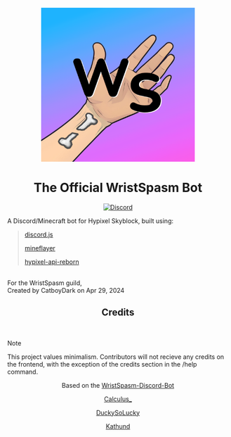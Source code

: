 <p align="center" width="100%">
    <img width="350" height="350" src="https://github.com/CatboyDark/WristSpasm-Reborn/blob/main/assets/wristspazm.png">
</p>

<h1 align="center">
    The Official WristSpasm Bot</h1>

<div align="center">
    
[![Discord](https://img.shields.io/badge/Discord-Join%20us!-5555ff?style=flat&logo=discord&link=https://discord.gg/DV4yR5p5KE)](https://discord.gg/DV4yR5p5KE)

</div>

A Discord/Minecraft bot for Hypixel Skyblock, built using: <br />
>
> [discord.js](https://github.com/discordjs/guide) <br />
>
> [mineflayer](https://github.com/PrismarineJS/mineflayer) <br />
>
> [hypixel-api-reborn](https://github.com/Hypixel-API-Reborn/hypixel-api-reborn) <br />
>
<br /> 
For the WristSpasm guild, <br /> 
Created by CatboyDark on Apr 29, 2024 <br /> 

<div align="center">
    
<h2>Credits</h2><br>

</div>

> [!NOTE]
> This project values minimalism. Contributors will not recieve any credits on the frontend, with the exception of the credits section in the /help command.

<div align="center">
    
Based on the [WristSpasm-Discord-Bot](https://github.com/Wristspasm/Wristspasm-Discord-Bot)

[Calculus_](https://github.com/DrRed96)

[DuckySoLucky](https://github.com/DuckySoLucky)

[Kathund](https://github.com/Kathund)

</div>
